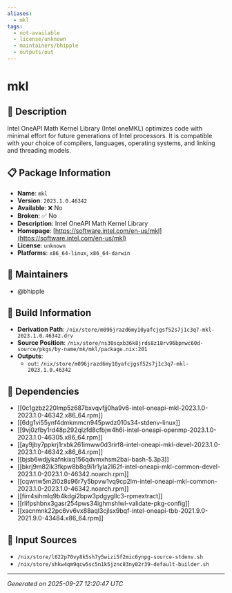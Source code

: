 ```yaml
---
aliases:
  - mkl
tags:
  - not-available
  - license/unknown
  - maintainers/bhipple
  - outputs/out
---
```


# mkl

## 📝 Description

Intel OneAPI Math Kernel Library (Intel oneMKL) optimizes code with minimal
effort for future generations of Intel processors. It is compatible with your
choice of compilers, languages, operating systems, and linking and
threading models.


## 📋 Package Information

- **Name**: `mkl`
- **Version**: `2023.1.0.46342`
- **Available**: ❌ No
- **Broken**: ✅ No
- **Description**: Intel OneAPI Math Kernel Library
- **Homepage**: [https://software.intel.com/en-us/mkl](https://software.intel.com/en-us/mkl)
- **License**: `unknown`
- **Platforms**: `x86_64-linux`, `x86_64-darwin`
## 👥 Maintainers

- @bhipple


## 🔧 Build Information

- **Derivation Path**: `/nix/store/m096jrazd6my10yafcjgsf52s7j1c3q7-mkl-2023.1.0.46342.drv`
- **Source Position**: `/nix/store/ns30sqxb36k8jrds8z18rv96bpnwc60d-source/pkgs/by-name/mk/mkl/package.nix:201`
- **Outputs**:
  - `out`:  `/nix/store/m096jrazd6my10yafcjgsf52s7j1c3q7-mkl-2023.1.0.46342`

## 🔗 Dependencies

- [[0c1gzbz220lmp5z687bxvqvfjj0ha9v6-intel-oneapi-mkl-2023.1.0-2023.1.0-46342.x86_64.rpm]]
- [[6dg1vi55ynf4dmkmmcn945pwdz010s34-stdenv-linux]]
- [[9vj0zfby1rd48p292qlzfd8cfbjw4h6i-intel-oneapi-openmp-2023.1.0-2023.1.0-46305.x86_64.rpm]]
- [[ay9jby7ppkrj1rxbk261imww0d3rirf8-intel-oneapi-mkl-devel-2023.1.0-2023.1.0-46342.x86_64.rpm]]
- [[bjsb6wdjykafnkixq156qdvmxhsm2bai-bash-5.3p3]]
- [[bkrj9m82lk3fkpw8b8q9i1r1yla2l62f-intel-oneapi-mkl-common-devel-2023.1.0-2023.1.0-46342.noarch.rpm]]
- [[cqwnw5m2i0z8s96r7y5bpvw1vq9cp2lm-intel-oneapi-mkl-common-2023.1.0-2023.1.0-46342.noarch.rpm]]
- [[firr4sihmlq9b4kdgi2bpw3pdgygllc3-rpmextract]]
- [[rlifpshbnx3gasr254pws34ighmshlwl-validate-pkg-config]]
- [[xacnmnk22pc6vv6vx88aql3cjlsx9bqf-intel-oneapi-tbb-2021.9.0-2021.9.0-43484.x86_64.rpm]]

## 📁 Input Sources

- `/nix/store/l622p70vy8k5sh7y5wizi5f2mic6ynpg-source-stdenv.sh`
- `/nix/store/shkw4qm9qcw5sc5n1k5jznc83ny02r39-default-builder.sh`

---
*Generated on 2025-09-27 12:20:47 UTC*
